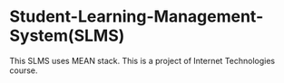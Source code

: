 # Student-Learning-Management-System(SLMS)
This SLMS uses MEAN stack. This is a project of Internet Technologies course.
